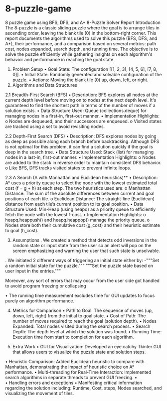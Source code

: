 # 8-puzzle-game
8 puzzle game using BFS, DFS, and A*
8-Puzzle Solver Report
Introduction
The 8-puzzle is a classic sliding puzzle where the goal is to arrange tiles in ascending order, leaving the blank tile (0) in the bottom-right corner. This report documents the algorithms used to solve this puzzle (BFS, DFS, and A*), their performance, and a comparison based on several metrics: path cost, nodes expanded, search depth, and running time. The objective is to solve the puzzle efficiently while gathering insights on each algorithm's behavior and performance in reaching the goal state.

1. Problem Setup
•	Goal State: The configuration [[1, 2, 3], [4, 5, 6], [7, 8, 0]].
•	Initial State: Randomly generated and solvable configuration of the puzzle.
•	Actions: Moving the blank tile (0) up, down, left, or right.
2. Algorithms and Data Structures

2.1 Breadth-First Search (BFS)
•	Description: BFS explores all nodes at the current depth level before moving on to nodes at the next depth level. It's guaranteed to find the shortest path in terms of the number of moves if a solution exists.
•	Data Structure Used: Queue (collections.deque) for managing nodes in a first-in, first-out manner.
•	Implementation Highlights:
o	Nodes are dequeued, and their successors are enqueued.
o	Visited states are tracked using a set to avoid revisiting nodes.

2.2 Depth-First Search (DFS)
•	Description: DFS explores nodes by going as deep as possible along each branch before backtracking. Although DFS is not optimal for this problem, it can find a solution quickly if the goal is deep in the search tree.
•	Data Structure Used: Stack (list) for managing nodes in a last-in, first-out manner.
•	Implementation Highlights:
o	Nodes are added to the stack in reverse order to maintain consistent DFS behavior.
o	Like BFS, DFS tracks visited states to prevent infinite loops.

2.3 A Search (A with Manhattan and Euclidean heuristics)**
•	Description: A* uses a priority queue to select the node with the lowest estimated total cost (f = g + h) at each step. The two heuristics used are:
o	Manhattan Distance: The sum of the absolute differences between current and goal positions of each tile.
o	Euclidean Distance: The straight-line (Euclidean) distance from each tile’s current position to its goal position.
•	Data Structure Used: Min-Heap (using heapq) as a priority queue to efficiently fetch the node with the lowest f-cost.
•	Implementation Highlights:
o	heapq.heappush() and heapq.heappop() manage the priority queue.
o	Nodes store both their cumulative cost (g_cost) and their heuristic estimate to goal (h_cost).



3. Assumptions
. We created a method that detects odd inversions in the random state or input state from the user so an alert will pop on the screen emphasizing and warning the user that such state is unsolvable.
 

. We initiated 2 different ways of triggering an initial state either by:
-"""Set a random initial state for the puzzle."""
"""Set the puzzle state based on user input in the entries."""

Moreover, any sort of errors that may occur from the user side got handled to avoid program freezing or collapsing
 
•		The running time measurement excludes time for GUI updates to focus purely on algorithm performance.



4. Metrics for Comparison
•	Path to Goal: The sequence of moves (up, down, left, right) from the initial to goal state.
•	Cost of Path: The number of moves required to reach the goal (solution depth).
•	Nodes Expanded: Total nodes visited during the search process.
•	Search Depth: The depth level at which the solution was found.
•	Running Time: Execution time from start to completion for each algorithm.

5. Extra Work
•	GUI for Visualization: Developed an eye catchy Tkinter GUI that allows users to visualize the puzzle state and solution steps.
 
•	Heuristic Comparison: Added Euclidean heuristic to compare with Manhattan, demonstrating the impact of heuristic choice on A* performance.
•	Multi-threading for Real-Time Interaction: Implemented search algorithms in separate threads to prevent GUI freezing.
•	 
•	Handling errors and exceptions
•	Manifesting critical information regarding the solution including: Runtime, Cost, steps, Nodes searched, and visualizing the movement of tiles.



